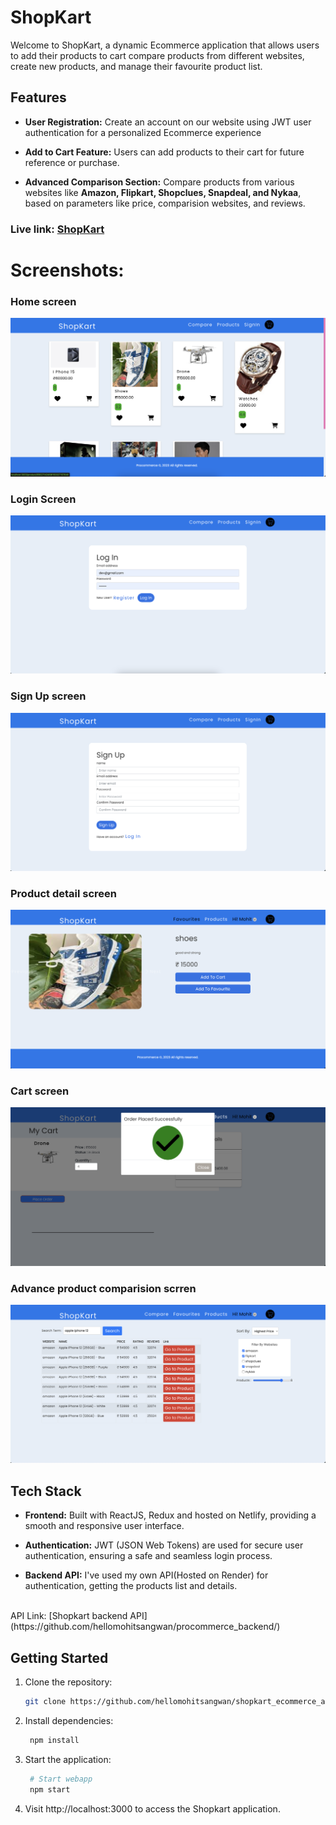 # ShopKart

Welcome to ShopKart, a dynamic Ecommerce application that allows users to add their products to cart compare products from different websites, create new products, and manage their favourite product list.



## Features

- **User Registration:** Create an account on our website using JWT user authentication for a personalized Ecommerce experience

- **Add to Cart Feature:** Users can add products to their cart for future reference or purchase.

- **Advanced Comparison Section:** Compare products from various websites like **Amazon, Flipkart, Shopclues, Snapdeal, and Nykaa**, based on parameters like price, comparision websites, and reviews.






### Live link: [ShopKart](shopkart08.netlify.app)

# Screenshots:


### Home screen
![alt text](./images/image.png)

### Login Screen
![alt text](./images/image-1.png)

### Sign Up screen
![alt text](./images/image-5.png)

### Product detail screen
![alt text](./images/image-2.png)

### Cart screen
![alt text](./images/image-3.png)

### Advance product comparision scrren
![alt text](./images/image-4.png)


## Tech Stack

- **Frontend:** Built with ReactJS, Redux and hosted on Netlify, providing a smooth and responsive user interface.

- **Authentication:** JWT (JSON Web Tokens) are used for secure user authentication, ensuring a safe and seamless login process.

- **Backend API:** I've used my own API(Hosted on Render) for authentication, getting the products list and details.
<br>
API Link: [Shopkart backend API](https://github.com/hellomohitsangwan/procommerce_backend/)




## Getting Started

1. Clone the repository:

   ```bash
   git clone https://github.com/hellomohitsangwan/shopkart_ecommerce_assignment.git

2. Install dependencies:
   ```bash
    npm install

3. Start the application:
   ```bash
    # Start webapp
    npm start


4. Visit http://localhost:3000 to access the Shopkart application.